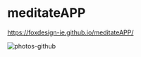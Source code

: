 # meditateAPP
https://foxdesign-ie.github.io/meditateAPP/

![photos-github](photos-github/ourstory.png)

